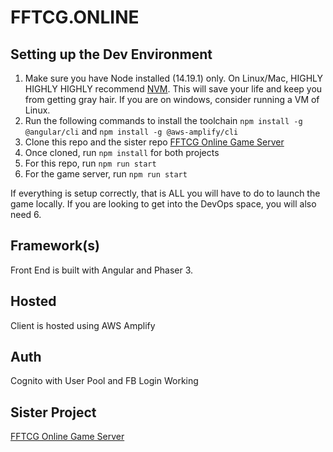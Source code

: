 # FFTCG.ONLINE

## Setting up the Dev Environment
1. Make sure you have Node installed (14.19.1) only. On Linux/Mac, HIGHLY HIGHLY HIGHLY recommend [NVM](https://github.com/nvm-sh/nvm). This will save your life and keep you from getting gray hair. If you are on windows, consider running a VM of Linux.
2. Run the following commands to install the toolchain ```npm install -g @angular/cli``` and ```npm install -g @aws-amplify/cli```
2. Clone this repo and the sister repo [FFTCG Online Game Server](https://github.com/jkeczan/fftcg-online-2)
3. Once cloned, run ```npm install``` for both projects
4. For this repo, run ```npm run start```
5. For the game server, run ```npm run start```

If everything is setup correctly, that is ALL you will have to do to launch the game locally. If you are looking to get into the DevOps space, you will also need
6. 


## Framework(s)
Front End is built with Angular and Phaser 3. 

## Hosted
Client is hosted using AWS Amplify

## Auth
Cognito with User Pool and FB Login Working

## Sister Project
[FFTCG Online Game Server](https://github.com/jkeczan/fftcg-online-2)
